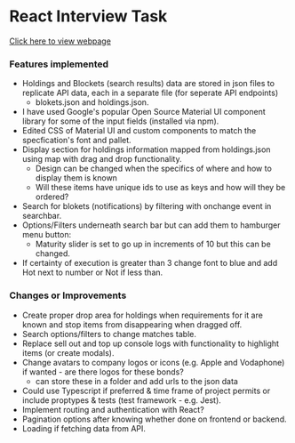 # React Interview Task

[Click here to view webpage](http://localhost:3000)

### Features implemented
- Holdings and Blockets (search results) data are stored in json files to replicate API data, each in a separate file (for seperate API endpoints) 
    - blokets.json and holdings.json.
- I have used Google's popular Open Source Material UI component library for some of the input fields (installed via npm).
- Edited CSS of Material UI and custom components to match the specfication's font and pallet.
- Display section for holdings information mapped from holdings.json using map with drag and drop functionality.
    - Design can be changed when the specifics of where and how to display them is known 
    - Will these items have unique ids to use as keys and how will they be ordered?
- Search for blokets (notifications) by filtering with onchange event in searchbar.
- Options/Filters underneath search bar but can add them to hamburger menu button:
    - Maturity slider is set to go up in increments of 10 but this can be changed.
- If certainty of execution is greater than 3 change font to blue and add Hot next to number or Not if less than.

### Changes or Improvements
- Create proper drop area for holdings when requirements for it are known and stop items from disappearing when dragged off.
- Search options/filters to change matches table.
- Replace sell out and top up console logs with functionality to highlight items (or create modals).
- Change avatars to company logos or icons (e.g. Apple and Vodaphone) if wanted - are there logos for these bonds? 
    - can store these in a folder and add urls to the json data
- Could use Typescript if preferred & time frame of project permits or include proptypes & tests (test framework - e.g. Jest).
- Implement routing and authentication with React?
- Pagination options after knowing whether done on frontend or backend.
- Loading if fetching data from API.